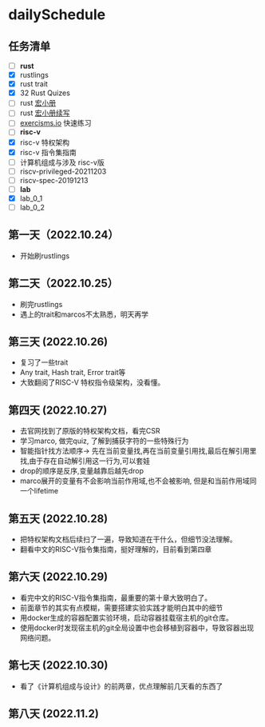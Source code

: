 # dailySchedule

## 任务清单

- [ ] **rust**
- [x] rustlings
- [x] rust trait
- [x] 32 Rust Quizes
- [ ] rust [宏小册](https://danielkeep.github.io/tlborm/book/index.html)
- [ ] rust [宏小册续写](https://veykril.github.io/tlborm/)
- [ ] [exercisms.io](https://exercism.org/) 快速练习
- [ ] **risc-v**
- [x] risc-v 特权架构
- [x] risc-v 指令集指南
- [ ] 计算机组成与涉及 risc-v版
- [ ] riscv-privileged-20211203
- [ ] riscv-spec-20191213
- [ ] **lab**
- [x] lab_0_1
- [ ] lab_0_2

## 第一天（2022.10.24）

* 开始刷rustlings

## 第二天（2022.10.25）

* 刷完rustlings
* 遇上的trait和marcos不太熟悉，明天再学 

## 第三天 (2022.10.26)

* 复习了一些trait
* Any trait, Hash trait, Error trait等
* 大致翻阅了RISC-V 特权指令级架构，没看懂。

## 第四天 (2022.10.27)

* 去官网找到了原版的特权架构文档，看完CSR 
* 学习marco, 做完quiz, 了解到捕获字符的一些特殊行为
* 智能指针找方法顺序-> 先在当前变量找,再在当前变量引用找,最后在解引用里找,由于存在自动解引用这一行为,可以套娃
* drop的顺序是反序,变量越靠后越先drop
* marco展开的变量有不会影响当前作用域,也不会被影响, 但是和当前作用域同一个lifetime 

## 第五天 (2022.10.28)

* 把特权架构文档后续扫了一遍，导致知道在干什么，但细节没法理解。
* 翻看中文的RISC-V指令集指南，挺好理解的，目前看到第四章

## 第六天 (2022.10.29)
* 看完中文的RISC-V指令集指南，最重要的第十章大致明白了。
* 前面章节的其实有点模糊，需要搭建实验实践才能明白其中的细节
* 用docker生成的容器配置实验环境，启动容器挂载宿主机的git仓库。
* 使用docker时发现宿主机的git全局设置中也会移植到容器中，导致容器出现网络问题。

## 第七天 (2022.10.30)

* 看了《计算机组成与设计》的前两章，优点理解前几天看的东西了

## 第八天 (2022.11.2)
